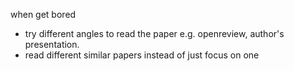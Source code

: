 when get bored
- try different angles to read the paper e.g. openreview, author's presentation.
- read different similar papers instead of just focus on one
